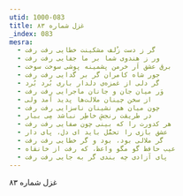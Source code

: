 ```yaml
---
utid: 1000-083
title: غزل شماره ۸۳
_index: 083
mesra:
  - گر ز دست زُلف مشکینت خطایی رفت رفت
  - ور ز هندوی شما بر ما جفایی رفت رفت
  - برق عشق اَر خرمن پشمینه پوشی سوخت سوخت
  - جور شاه کامران گر بر گدایی رفت رفت
  - گر دلی از غمزه‌ی دلدار باری بُرد بُرد
  - وَر میان جان و جانان ماجرایی رفت رفت
  - از سخن چینان ملالت‌ها پدید آمد ولی
  - چون میان هم نشینان ناسزایی رفت رفت
  - در طریقت رنجشِ خاطِر نباشد مِی بیار
  - هر کدورت را که بینی چون صفایی رفت رفت
  - عشق بازی را تحمُّل باید ای دل، پای دار
  - گر ملالی بود، بود و گر خطایی رفت رفت
  - عیب حافظ گو مگو واعظ، که رفت از خانقاه
  - پای آزادی چه بندی گر به جایی رفت رفت
---
```

غزل شماره ۸۳
